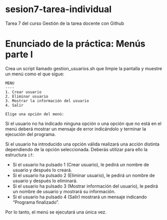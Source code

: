 # sesion7-tarea-individual
Tarea 7 del curso Gestión de la tarea docente con Github

# Enunciado de la práctica: Menús parte I
Crea un script llamado gestion_usuarios.sh que limpie la pantalla y muestre un menú como el que sigue:

```
MENU
----
1. Crear usuario
2. Eliminar usuario
3. Mostrar la información del usuario
4. Salir

Elige una opción del menú:
```

Si el usuario no ha indicado ninguna opción o una opción que no está en el menú deberá mostrar un mensaje de error indicándolo y terminar la ejecución del programa.

Si el usuario ha introducido una opción válida realizará una acción distinta dependiendo de la opción seleccionada. Deberás utilizar para ello la estructura ```if```:

* Si el usuario ha pulsado 1 (Crear usuario), le pedirá un nombre de usuario y después lo creará.
* Si el usuario ha pulsado 2 (Eliminar usuario), le pedirá un nombre de usuario y después lo eliminará.
* Si el usuario ha pulsado 3 (Mostrar información del usuario), le pedirá un nombre de usuario y mostrará su información.
* Si el usuario ha pulsado 4 (Salir) mostrará un mensaje indicando “Programa finalizado”.

Por lo tanto, el menú se ejecutará una única vez.
